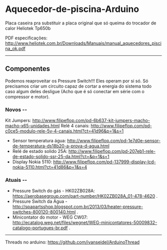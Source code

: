 # Aquecedor-de-piscina-Arduino
Placa caseira pra substituir a placa original que só queima do trocador de calor Heliotek Tp650b

PDF especificações: http://www.heliotek.com.br/Downloads/Manuais/manual_aquecedores_piscina_ok.pdf

---

## Componentes

  Podemos reaproveitar os Pressure Switch!!! Eles operam por si só. Só precisamos criar um circuito capaz de cortar a energia do sistema todo caso algum deles desligue (Acho que é só conectar em série com o compressor e motor).


### Novos --
Kit Jumpers: http://www.filipeflop.com/pd-6b637-kit-jumpers-macho-macho-x65-unidades.html
Relé 4 canais: http://www.filipeflop.com/pd-c0ce5-modulo-rele-5v-4-canais.html?ct=41d96&p=1&s=1
- Sensor temperatura água: http://www.filipeflop.com/pd-1e7d0e-sensor-de-temperatura-ds18b20-a-prova-d-agua.html
- Relé de estado solido 25A: http://www.filipeflop.com/pd-207eb1-rele-de-estado-solido-ssr-25-da.html?ct=&p=1&s=1
- Display Nokia 5110: http://www.filipeflop.com/pd-137999-display-lcd-nokia-5110.html?ct=41d86&p=1&s=4

### Atuais -- 
- Pressure Switch do gás - HK02ZB028A: https://aerobasegroup.com/part-number/HK02ZB028A_01-478-4620 .
- Pressure Switch da Água - http://spapartsshop.blogspot.com.br/2013/03/heater-pressure-switches-800120-800140.html .
- Minicontator do motor - WEG CW07:  http://ecatalog.weg.net/files/wegnet/WEG-minicontatores-50009832-catalogo-portugues-br.pdf .

 --- 

Threads no arduino: https://github.com/ivanseidel/ArduinoThread
